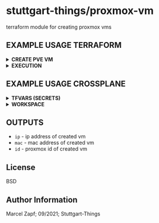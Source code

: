 # stuttgart-things/proxmox-vm

terraform module for creating proxmox vms

## EXAMPLE USAGE TERRAFORM

<details><summary><b>CREATE PVE VM</b></summary>

```hcl
# CALL MODULE - main.tf
# main.tf
module "proxmox-vm" {
  source                  = "git::https://github.com/stuttgart-things/proxmox-vm.git"
  pve_api_url             = var.pve_api_url
  pve_api_user            = var.pve_api_user
  pve_api_password        = var.pve_api_password
  pve_api_tls_verify      = var.pve_api_tls_verify

  pve_cluster_node        = "sthings-pve1"
  pve_datastore           = "datastore"
  pve_folder_path         = "stuttgart-things"
  pve_network             = "vmbr101"
  vm_count                = 1
  vm_name                 = "vm-test-name"
  vm_notes                = "vm-info"
  vm_template             = "ubuntu22"
  vm_num_cpus             = "4"
  vm_memory               = "4096"
  vm_disk_size            = "32G"
  vm_ssh_user             = var.vm_ssh_user
  vm_ssh_password         = var.vm_ssh_password
}

output "ip" {
  value     = module.proxmox-vm.ip
}

output "mac" {
  value     = module.proxmox-vm.mac
}

output "id" {
  value     = module.proxmox-vm.id
}


variable "pve_api_url" {
  description = "url of proxmox api. Example: https://server-example.sva.de:8006/api2/json"
}
 
variable "pve_api_user" {
  description = "username of proxmox api user"
}
 
variable "pve_api_password" {
  description = "password of proxmox api user"
}
 
variable "vm_ssh_user" {
  description = "desired username for ssh connection"
}
 
variable "vm_ssh_password" {
  description = "desired password for ssh connection"
}
 
variable "pve_api_tls_verify" {
  description = "proxmox API disable check if cert is valid"
}
 ```

```
# VARIABLES -tfvars
pve_api_url="<API-URL>"  
pve_api_user="<API-USER>"
pve_api_password="<API-PASSWORD>"
pve_api_tls_verify = true
vm_ssh_user="<SSH-USER>"
vm_ssh_password="<SSH-PASSWORD>"
```

</details>

<details><summary><b>EXECUTION</b></summary>

```bash
terraform init
terraform apply
terraform destroy
```

</details>

## EXAMPLE USAGE CROSSPLANE

<details><summary><b>TFVARS (SECRETS)</b></summary>

```hcl
pve_api_url="<API-URL>"
pve_api_user="<API-USER>"
pve_api_password="<API-PASSWORD>"
vm_ssh_user="<SSH-USER>"
vm_ssh_password="<SSH-PASSWORD>"
```

```bash
kubectl create secret generic pve-tfvars --from-file=terraform.tfvars
```

</details>


<details><summary><b>WORKSPACE</b></summary>

```yaml
---
apiVersion: tf.upbound.io/v1beta1
kind: Workspace
metadata:
  name: appserver
  annotations:
    crossplane.io/external-name: pve-vm
spec:
  providerConfigRef:
    name: terraform-default
  forProvider:
    source: Remote
    module: git::https://github.com/stuttgart-things/proxmox-vm.git?ref=v2.9.14-1.5.5
    vars:
      - key: vm_count
        value: "1"
      - key: vm_num_cpus
        value: "4"
      - key: vm_memory
        value: "4096"
      - key: vm_name
        value: appserver
      - key: vm_template
        value: ubuntu22
      - key: pve_network
        value: vmbr103
      - key: pve_datastore
        value: v3700
      - key: vm_disk_size
        value: 128G
      - key: pve_folder_path
        value: stuttgart-things
      - key: pve_cluster_node
        value: sthings-pve1
    varFiles:
      - source: SecretKey
        secretKeyRef:
          namespace: default
          name: pve-tfvars
          key: terraform.tfvars
  writeConnectionSecretToRef:
    namespace: default
    name: terraform-workspace-appserver
```

</details>

## OUTPUTS

 - `ip` - ip address of created vm
 - `mac` - mac address of created vm
 - `id` - proxmox id of created vm

License
--------

BSD

Author Information
------------------

Marcel Zapf; 09/2021; Stuttgart-Things
